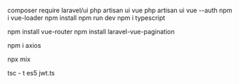 

composer require laravel/ui
php artisan ui vue
php artisan ui vue --auth
npm i vue-loader
npm install 
 npm run dev
npm i typescript

npm install vue-router
npm install laravel-vue-pagination





npm i axios


npx mix



tsc - t es5 jwt.ts
